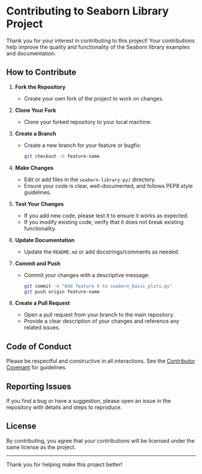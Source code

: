 # Contributing to Seaborn Library Project

Thank you for your interest in contributing to this project! Your contributions help improve the quality and functionality of the Seaborn library examples and documentation.

## How to Contribute

1. **Fork the Repository**
   - Create your own fork of the project to work on changes.

2. **Clone Your Fork**
   - Clone your forked repository to your local machine.

3. **Create a Branch**
   - Create a new branch for your feature or bugfix:

     ```bash
     git checkout -b feature-name
     ```

4. **Make Changes**
   - Edit or add files in the `seaborn-library-py/` directory.
   - Ensure your code is clear, well-documented, and follows PEP8 style guidelines.

5. **Test Your Changes**
   - If you add new code, please test it to ensure it works as expected.
   - If you modify existing code, verify that it does not break existing functionality.

6. **Update Documentation**
   - Update the `README.md` or add docstrings/comments as needed.

7. **Commit and Push**
   - Commit your changes with a descriptive message:
  
     ```bash
     git commit -m "Add feature X to seaborn_basic_plots.py"
     git push origin feature-name
     ```

8. **Create a Pull Request**
   - Open a pull request from your branch to the main repository.
   - Provide a clear description of your changes and reference any related issues.

## Code of Conduct

Please be respectful and constructive in all interactions. See the [Contributor Covenant](https://www.contributor-covenant.org/) for guidelines.

## Reporting Issues

If you find a bug or have a suggestion, please open an issue in the repository with details and steps to reproduce.

## License

By contributing, you agree that your contributions will be licensed under the same license as the project.

---

Thank you for helping make this project better!
